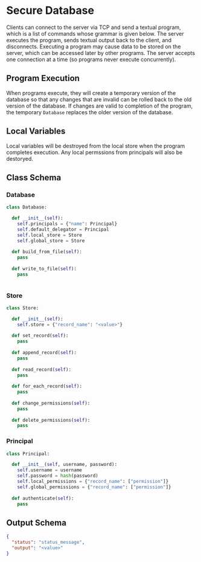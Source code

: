 # Secure Database
Clients can connect to the server via TCP and send a textual program, which is a list of commands whose grammar is given below. The server executes the program, sends textual output back to the client, and disconnects. Executing a program may cause data to be stored on the server, which can be accessed later by other programs. The server accepts one connection at a time (so programs never execute concurrently).

## Program Execution
When programs execute, they will create a temporary version of the database so that any changes that are invalid can be rolled back to the old version of the database. If changes are valid to completion of the program, the temporary `Database` replaces the older version of the database.

## Local Variables
Local variables will be destroyed from the local store when the program completes execution. Any local permssions from principals will also be destoryed.

## Class Schema

### Database
```python
class Database:

  def __init__(self):
    self.principals = {"name": Principal}
    self.default_delegator = Principal
    self.local_store = Store
    self.global_store = Store
    
  def build_from_file(self):
    pass
    
  def write_to_file(self):
    pass
  
```

### Store 
```python
class Store:

  def __init__(self):
    self.store = {"record_name": "<value>"}
  
  def set_record(self):
    pass
  
  def append_record(self):
    pass
    
  def read_record(self):
    pass
  
  def for_each_record(self):
    pass
  
  def change_permissions(self):
    pass
  
  def delete_permissions(self):
    pass
```

### Principal
```python
class Principal:

  def __init__(self, username, password):
    self.username = username
    self.password = hash(password)
    self.local_permissions = {"record_name": ["permission"]}
    self.global_permissions = {"record_name": ["permission"]}
    
  def authenticate(self):
    pass
```

## Output Schema

```json
{
  "status": "status_message",
  "output": "<value>"
}
